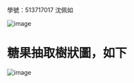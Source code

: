 學號：513717017 沈佩如

![image](https://github.com/user-attachments/assets/c0b0bff3-842b-481a-96f1-6c14552613e1)

# 糖果抽取樹狀圖，如下

![image](https://github.com/user-attachments/assets/cdf9c0a1-247b-4e24-a44f-72d4b7765167)

